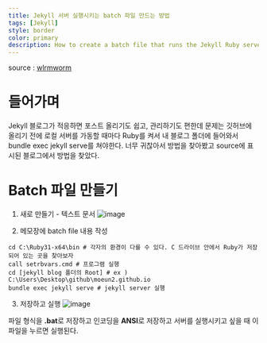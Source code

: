 ```yaml
---
title: Jekyll 서버 실행시키는 batch 파일 만드는 방법
tags: [Jekyll]
style: border
color: primary
description: How to create a batch file that runs the Jekyll Ruby server 
---
```

source : [wlrmworm](https://wormwlrm.github.io/2018/08/13/How-to-make-a-batch-file-to-run-Jekyll-server.html)


# 들어가며
Jekyll 블로그가 적응하면 포스트 올리기도 쉽고, 관리하기도 편한데 문제는 깃허브에 올리기 전에 로컬 서버를 가동할 때마다 Ruby를 켜서 내 블로그 폴더에 들어와서 bundle exec jekyll serve를 쳐야한다. 너무 귀찮아서 방법을 찾아봤고 source에 표시된 블로그에서 방법을 찾았다.

# Batch 파일 만들기

1. 새로 만들기 - 텍스트 문서
![image](https://user-images.githubusercontent.com/40678696/171024667-537b6994-27e4-4614-9b32-28839e2d1fc5.png)

2. 메모장에 batch file 내용 작성
```
cd C:\Ruby31-x64\bin # 각자의 환경이 다를 수 있다. C 드라이브 안에서 Ruby가 저장되어 있는 곳을 찾아보자
call setrbvars.cmd # 프로그램 실행
cd [jekyll blog 폴더의 Root] # ex ) C:\Users\Desktop\github\moeun2.github.io
bundle exec jekyll serve # jekyll server 실행
```
3. 저장하고 실행
![image](https://user-images.githubusercontent.com/40678696/171025322-cca02022-cba8-4cc7-a37e-fc74e974cb0e.png)

파일 형식을 **.bat**로 저장하고 인코딩을 **ANSI**로 저장하고 서버를 실행시키고 싶을 때 이 파일을 누르면 실행된다.